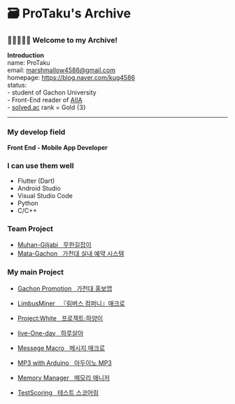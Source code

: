 # 🗃️ ProTaku's Archive

### 🙋‍♀️🙋‍♂️🙋 Welcome to my Archive!

**Introduction**  
name: ProTaku  
email: marshmallow4586@gmail.com  
homepage: https://blog.naver.com/kug4586  
status:  
\- student of Gachon University  
\- Front-End reader of [AIIA](https://github.com/AIIA-GCU)  
\- [solved.ac](https://solved.ac/) rank = Gold {3}

---

### My develop field

**Front End - Mobile App Developer**

### I can use them well
- Flutter (Dart)
- Android Studio
- Visual Studio Code
- Python
- C/C++

### Team Project
- [Muhan-Giljabi &nbsp; 무한길잡이](https://github.com/AIIA-GCU/Muhan-giljabi)
- [Mata-Gachon &nbsp; 가천대 실내 예약 시스템](https://github.com/AIIA-GCU/meta-gachon)

### My main Project
- [Gachon Promotion &nbsp; 가천대 홍보앱](https://github.com/kug4586/AIIA_AFAC)
- [LimbusMiner &nbsp; 『림버스 컴퍼니』매크로](https://github.com/kug4586/LimbusMiner)
- [Project:White &nbsp; 프로젝트:하양이](https://github.com/kug4586/Project-white)
- [live-One-day &nbsp; 하루살아](https://github.com/kug4586/live-ONE-day)

- [Messege Macro &nbsp; 메시지 매크로](https://github.com/kug4586/message_macro)
- [MP3 with Arduino &nbsp; 아두이노 MP3](https://github.com/kug4586/MP3-with-Arduino)
- [Memory Manager &nbsp; 메모리 매니저](https://github.com/kug4586/memory_manager)
- [TestScoring &nbsp; 테스트 스코어링](https://github.com/kug4586/test_scoring)
